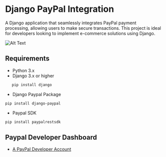 # Django PayPal Integration

A Django application that seamlessly integrates PayPal payment processing, allowing users to make secure transactions. This project is ideal for developers looking to implement e-commerce solutions using Django.

![Alt Text](https://coderspdf.com/wp-content/uploads/2024/10/image-2-1536x863.png)

## Requirements

- Python 3.x
- Django 3.x or higher
```bash
   pip install django
```
- Django Paypal Package
```bash
pip install django-paypal
```
- Paypal SDK
```bash
pip install paypalrestsdk
```
## Paypal Developer Dashboard
- [A PayPal Developer Account](https://developer.paypal.com/dashboard/)
